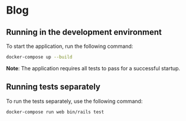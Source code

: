 
# Blog

## Running in the development environment

To start the application, run the following command:

```bash
docker-compose up --build
```

**Note**: The application requires all tests to pass for a successful startup.

## Running tests separately

To run the tests separately, use the following command:

```bash
docker-compose run web bin/rails test
```
